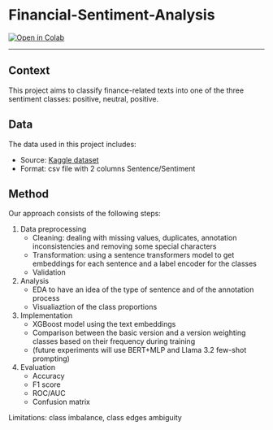 # Financial-Sentiment-Analysis


[![Open in Colab](https://colab.research.google.com/assets/colab-badge.svg)](https://colab.research.google.com/drive/1eYcndSmh13Z2lXXoIVVviYpdVVz1G5Y_?usp=sharing)

---

## Context
This project aims to classify finance-related texts into one of the three sentiment classes: positive, neutral, positive.

## Data
The data used in this project includes:
- Source: [Kaggle dataset](https://www.kaggle.com/datasets/sbhatti/financial-sentiment-analysis)
- Format: csv file with 2 columns Sentence/Sentiment

## Method
Our approach consists of the following steps:
1. Data preprocessing
   - Cleaning: dealing with missing values, duplicates, annotation inconsistencies and removing some special characters
   - Transformation: using a sentence transformers model to get embeddings for each sentence and a label encoder for the classes
   - Validation
2. Analysis
   - EDA to have an idea of the type of sentence and of the annotation process
   - Visualiaztion of the class proportions
3. Implementation
   - XGBoost model using the text embeddings
   - Comparison between the basic version and a version weighting classes based on their frequency during training
   - (future experiments will use BERT+MLP and Llama 3.2 few-shot prompting)
4. Evaluation
   - Accuracy
   - F1 score
   - ROC/AUC
   - Confusion matrix

Limitations: class imbalance, class edges ambiguity
